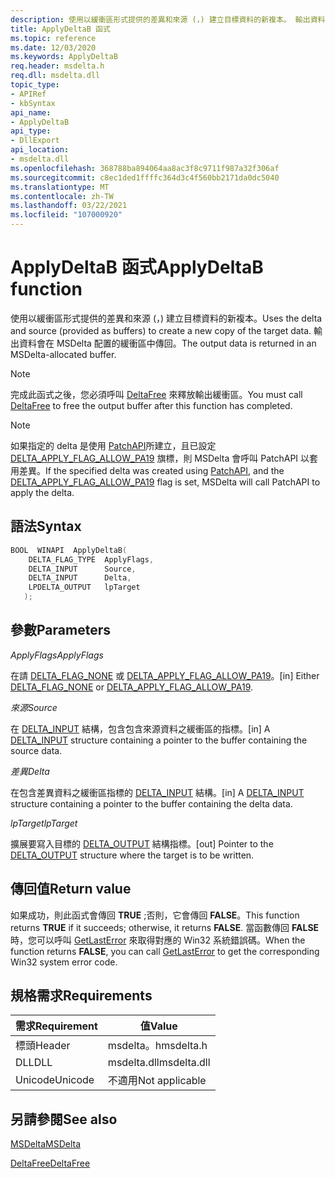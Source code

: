 ```yaml
---
description: 使用以緩衝區形式提供的差異和來源 (，) 建立目標資料的新複本。 輸出資料會在 MSDelta 配置的緩衝區中傳回。
title: ApplyDeltaB 函式
ms.topic: reference
ms.date: 12/03/2020
ms.keywords: ApplyDeltaB
req.header: msdelta.h
req.dll: msdelta.dll
topic_type:
- APIRef
- kbSyntax
api_name:
- ApplyDeltaB
api_type:
- DllExport
api_location:
- msdelta.dll
ms.openlocfilehash: 368788ba894064aa8ac3f8c9711f987a32f306af
ms.sourcegitcommit: c8ec1ded1ffffc364d3c4f560bb2171da0dc5040
ms.translationtype: MT
ms.contentlocale: zh-TW
ms.lasthandoff: 03/22/2021
ms.locfileid: "107000920"
---
```

# <a name="applydeltab-function"></a><span data-ttu-id="ea3a9-104">ApplyDeltaB 函式</span><span class="sxs-lookup"><span data-stu-id="ea3a9-104">ApplyDeltaB function</span></span>

<span data-ttu-id="ea3a9-105">使用以緩衝區形式提供的差異和來源 (，) 建立目標資料的新複本。</span><span class="sxs-lookup"><span data-stu-id="ea3a9-105">Uses the delta and source (provided as buffers) to create a new copy of the target data.</span></span> <span data-ttu-id="ea3a9-106">輸出資料會在 MSDelta 配置的緩衝區中傳回。</span><span class="sxs-lookup"><span data-stu-id="ea3a9-106">The output data is returned in an MSDelta-allocated buffer.</span></span>

> [!NOTE]
> <span data-ttu-id="ea3a9-107">完成此函式之後，您必須呼叫 [DeltaFree](msdelta-deltafree.md) 來釋放輸出緩衝區。</span><span class="sxs-lookup"><span data-stu-id="ea3a9-107">You must call [DeltaFree](msdelta-deltafree.md) to free the output buffer after this function has completed.</span></span>

> [!NOTE]
> <span data-ttu-id="ea3a9-108">如果指定的 delta 是使用 [PatchAPI](patchapi.md)所建立，且已設定 [DELTA_APPLY_FLAG_ALLOW_PA19](/previous-versions/bb417345(v=msdn.10)#delta_flag_type-flags) 旗標，則 MSDelta 會呼叫 PatchAPI 以套用差異。</span><span class="sxs-lookup"><span data-stu-id="ea3a9-108">If the specified delta was created using [PatchAPI](patchapi.md), and the [DELTA_APPLY_FLAG_ALLOW_PA19](/previous-versions/bb417345(v=msdn.10)#delta_flag_type-flags) flag is set, MSDelta will call PatchAPI to apply the delta.</span></span>

## <a name="syntax"></a><span data-ttu-id="ea3a9-109">語法</span><span class="sxs-lookup"><span data-stu-id="ea3a9-109">Syntax</span></span>

```cpp
BOOL  WINAPI  ApplyDeltaB(
    DELTA_FLAG_TYPE  ApplyFlags,
    DELTA_INPUT      Source,
    DELTA_INPUT      Delta,
    LPDELTA_OUTPUT   lpTarget
   );
```

## <a name="parameters"></a><span data-ttu-id="ea3a9-110">參數</span><span class="sxs-lookup"><span data-stu-id="ea3a9-110">Parameters</span></span>

<span data-ttu-id="ea3a9-111">*ApplyFlags*</span><span class="sxs-lookup"><span data-stu-id="ea3a9-111">*ApplyFlags*</span></span>

<span data-ttu-id="ea3a9-112">在請 [DELTA_FLAG_NONE](/previous-versions/bb417345(v=msdn.10)#delta_flag_type-flags) 或 [DELTA_APPLY_FLAG_ALLOW_PA19](/previous-versions/bb417345(v=msdn.10)#delta_flag_type-flags)。</span><span class="sxs-lookup"><span data-stu-id="ea3a9-112">[in] Either [DELTA_FLAG_NONE](/previous-versions/bb417345(v=msdn.10)#delta_flag_type-flags) or [DELTA_APPLY_FLAG_ALLOW_PA19](/previous-versions/bb417345(v=msdn.10)#delta_flag_type-flags).</span></span>

<span data-ttu-id="ea3a9-113">*來源*</span><span class="sxs-lookup"><span data-stu-id="ea3a9-113">*Source*</span></span>

<span data-ttu-id="ea3a9-114">在 [DELTA_INPUT](/previous-versions/bb417345(v=msdn.10)#delta-input-structure) 結構，包含包含來源資料之緩衝區的指標。</span><span class="sxs-lookup"><span data-stu-id="ea3a9-114">[in] A [DELTA_INPUT](/previous-versions/bb417345(v=msdn.10)#delta-input-structure) structure containing a pointer to the buffer containing the source data.</span></span>

<span data-ttu-id="ea3a9-115">*差異*</span><span class="sxs-lookup"><span data-stu-id="ea3a9-115">*Delta*</span></span>

<span data-ttu-id="ea3a9-116">在包含差異資料之緩衝區指標的 [DELTA_INPUT](/previous-versions/bb417345(v=msdn.10)#delta-input-structure) 結構。</span><span class="sxs-lookup"><span data-stu-id="ea3a9-116">[in] A [DELTA_INPUT](/previous-versions/bb417345(v=msdn.10)#delta-input-structure) structure containing a pointer to the buffer containing the delta data.</span></span>

<span data-ttu-id="ea3a9-117">*lpTarget*</span><span class="sxs-lookup"><span data-stu-id="ea3a9-117">*lpTarget*</span></span>

<span data-ttu-id="ea3a9-118">擴展要寫入目標的 [DELTA_OUTPUT](/previous-versions/bb417345(v=msdn.10)#delta-output-structure) 結構指標。</span><span class="sxs-lookup"><span data-stu-id="ea3a9-118">[out] Pointer to the [DELTA_OUTPUT](/previous-versions/bb417345(v=msdn.10)#delta-output-structure) structure where the target is to be written.</span></span>

## <a name="return-value"></a><span data-ttu-id="ea3a9-119">傳回值</span><span class="sxs-lookup"><span data-stu-id="ea3a9-119">Return value</span></span>

<span data-ttu-id="ea3a9-120">如果成功，則此函式會傳回 **TRUE** ;否則，它會傳回 **FALSE**。</span><span class="sxs-lookup"><span data-stu-id="ea3a9-120">This function returns **TRUE** if it succeeds; otherwise, it returns **FALSE**.</span></span> <span data-ttu-id="ea3a9-121">當函數傳回 **FALSE** 時，您可以呼叫 [GetLastError](/windows/win32/api/errhandlingapi/nf-errhandlingapi-getlasterror) 來取得對應的 Win32 系統錯誤碼。</span><span class="sxs-lookup"><span data-stu-id="ea3a9-121">When the function returns **FALSE**, you can call [GetLastError](/windows/win32/api/errhandlingapi/nf-errhandlingapi-getlasterror) to get the corresponding Win32 system error code.</span></span>

## <a name="requirements"></a><span data-ttu-id="ea3a9-122">規格需求</span><span class="sxs-lookup"><span data-stu-id="ea3a9-122">Requirements</span></span>

| <span data-ttu-id="ea3a9-123">需求</span><span class="sxs-lookup"><span data-stu-id="ea3a9-123">Requirement</span></span> | <span data-ttu-id="ea3a9-124">值</span><span class="sxs-lookup"><span data-stu-id="ea3a9-124">Value</span></span> |
|----------------|---------------------------------------------------------------------------------------|
| <span data-ttu-id="ea3a9-125">標頭</span><span class="sxs-lookup"><span data-stu-id="ea3a9-125">Header</span></span> | <span data-ttu-id="ea3a9-126">msdelta。h</span><span class="sxs-lookup"><span data-stu-id="ea3a9-126">msdelta.h</span></span> |
| <span data-ttu-id="ea3a9-127">DLL</span><span class="sxs-lookup"><span data-stu-id="ea3a9-127">DLL</span></span> | <span data-ttu-id="ea3a9-128">msdelta.dll</span><span class="sxs-lookup"><span data-stu-id="ea3a9-128">msdelta.dll</span></span> |
| <span data-ttu-id="ea3a9-129">Unicode</span><span class="sxs-lookup"><span data-stu-id="ea3a9-129">Unicode</span></span> | <span data-ttu-id="ea3a9-130">不適用</span><span class="sxs-lookup"><span data-stu-id="ea3a9-130">Not applicable</span></span> |

## <a name="see-also"></a><span data-ttu-id="ea3a9-131">另請參閱</span><span class="sxs-lookup"><span data-stu-id="ea3a9-131">See also</span></span>

[<span data-ttu-id="ea3a9-132">MSDelta</span><span class="sxs-lookup"><span data-stu-id="ea3a9-132">MSDelta</span></span>](msdelta.md)

[<span data-ttu-id="ea3a9-133">DeltaFree</span><span class="sxs-lookup"><span data-stu-id="ea3a9-133">DeltaFree</span></span>](msdelta-deltafree.md)
